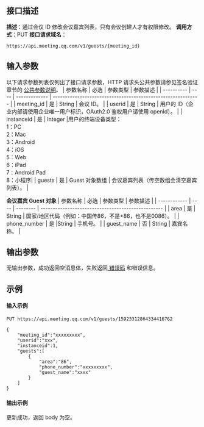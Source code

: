 ## 接口描述
**描述**：通过会议 ID 修改会议嘉宾列表，只有会议创建人才有权限修改。
**调用方式**：PUT
**接口请求域名**：
```Plaintext
https://api.meeting.qq.com/v1/guests/{meeting_id}
```

## 输入参数
以下请求参数列表仅列出了接口请求参数，HTTP 请求头公共参数请参见签名验证章节的 [公共参数说明](https://cloud.tencent.com/document/product/1095/42413#.E5.85.AC.E5.85.B1.E5.8F.82.E6.95.B0)。
| 参数名称   | 必选 | 参数类型      | 参数描述                                                     |
| ---------- | ---- | ------------- | ------------------------------------------------------------ |
| meeting_id | 是   | String        | 会议 ID。                                                       |
| userid     | 是   | String        | 用户的 ID（企业内部请使用企业唯一用户标识，OAuth2.0 鉴权用户请使用 openId）。 |
| instanceid | 是   | Integer       |用户的终端设备类型：<br/>1：PC <br/>2：Mac<br/>3：Android <br/>4：iOS <br/>5：Web <br/>6：iPad <br/>7：Android Pad <br/>8：小程序|
| guests     | 是   | Guest 对象数组 | 会议嘉宾列表（传空数组会清空嘉宾列表）。                       |

**会议嘉宾 Guest 对象**
| 参数名称     | 必选 | 参数类型 | 参数描述                                           |
| ------------ | ---- | -------- | -------------------------------------------------- |
| area         | 是   | String  | 国家/地区代码（例如：中国传86，不是+86，也不是0086）。 |
| phone_number | 是   |String    | 手机号。                                             |
| guest_name   | 否   | String    | 嘉宾名称。                                           |


## 输出参数
无输出参数，成功返回空消息体，失败返回[ 错误码](https://cloud.tencent.com/document/product/1095/43704) 和错误信息。



## 示例
#### 输入示例
```plaintext
PUT https://api.meeting.qq.com/v1/guests/15923312864334416762

{
	"meeting_id":"xxxxxxxxx",
    "userid":"xxx",
    "instanceid":1,
    "guests":[
        {
            "area":"86",
            "phone_number":"xxxxxxxxx",
            "guest_name":"xxxx"
        }
    ]
}
```


#### 输出示例
更新成功，返回 body 为空。

